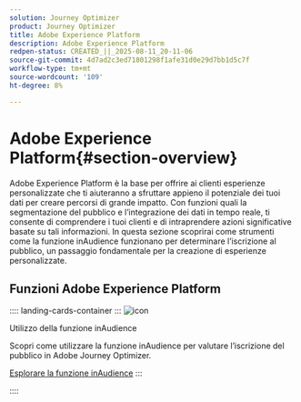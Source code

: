 ```yaml
---
solution: Journey Optimizer
product: Journey Optimizer
title: Adobe Experience Platform
description: Adobe Experience Platform
redpen-status: CREATED_||_2025-08-11_20-11-06
source-git-commit: 4d7ad2c3ed71801298f1afe31d0e29d7bb1d5c7f
workflow-type: tm+mt
source-wordcount: '109'
ht-degree: 8%

---
```



# Adobe Experience Platform{#section-overview}

Adobe Experience Platform è la base per offrire ai clienti esperienze personalizzate che ti aiuteranno a sfruttare appieno il potenziale dei tuoi dati per creare percorsi di grande impatto. Con funzioni quali la segmentazione del pubblico e l’integrazione dei dati in tempo reale, ti consente di comprendere i tuoi clienti e di intraprendere azioni significative basate su tali informazioni. In questa sezione scoprirai come strumenti come la funzione inAudience funzionano per determinare l’iscrizione al pubblico, un passaggio fondamentale per la creazione di esperienze personalizzate.

## Funzioni Adobe Experience Platform

:::: landing-cards-container
:::
![icon](https://cdn.experienceleague.adobe.com/icons/code-branch.svg?lang=it)

Utilizzo della funzione inAudience

Scopri come utilizzare la funzione inAudience per valutare l’iscrizione del pubblico in Adobe Journey Optimizer.

[Esplorare la funzione inAudience](../using/building-journeys/functions/functioninaudience.md)
:::

::::
